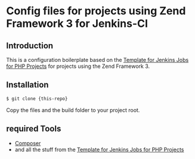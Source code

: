 # Config files for projects using Zend Framework 3 for Jenkins-CI

## Introduction
This is a configuration boilerplate based on the [Template for Jenkins Jobs for PHP Projects](http://jenkins-php.org/) for projects using
the Zend Framework 3.

## Installation
```bash
$ git clone {this-repo}
```

Copy the files and the build folder to your project root.

## required Tools
* [Composer](http://getcomposer.org/)
* and all the stuff from the [Template for Jenkins Jobs for PHP Projects](http://jenkins-php.org/)
